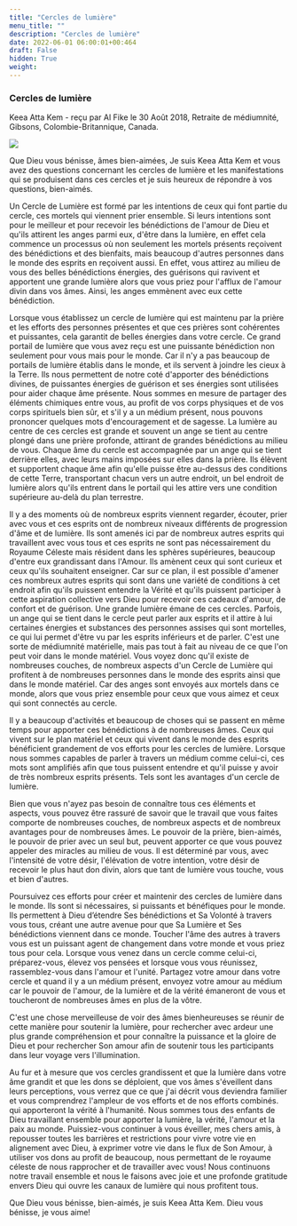 ```yaml
---
title: "Cercles de lumière"
menu_title: ""
description: "Cercles de lumière"
date: 2022-06-01 06:00:01+00:464
draft: False
hidden: True
weight:
---
```

### Cercles de lumière

Keea Atta Kem - reçu par Al Fike le 30 Août 2018, Retraite de médiumnité, Gibsons, Colombie-Britannique, Canada.

![](/fr-contemporary-messages/fr-contemporary-messages-by-date-order/fr-contemporary-messages-2018/fr-circlesoflight-2018.jpg)

Que Dieu vous bénisse, âmes bien-aimées, Je suis Keea Atta Kem et vous avez des questions concernant les cercles de lumière et les manifestations qui se produisent dans ces cercles et je suis heureux de répondre à vos questions, bien-aimés.

Un Cercle de Lumière est formé par les intentions de ceux qui font partie du cercle, ces mortels qui viennent prier ensemble. Si leurs intentions sont pour le meilleur et pour recevoir les bénédictions de l'amour de Dieu et qu'ils attirent les anges parmi eux, d'être dans la lumière, en effet cela commence un processus où non seulement les mortels présents reçoivent des bénédictions et des bienfaits, mais beaucoup d'autres personnes dans le monde des esprits en reçoivent aussi. En effet, vous attirez au milieu de vous des belles bénédictions énergies, des guérisons qui ravivent et apportent une grande lumière alors que vous priez pour l'afflux de l'amour divin dans vos âmes. Ainsi, les anges emmènent avec eux cette bénédiction.

Lorsque vous établissez un cercle de lumière qui est maintenu par la prière et les efforts des personnes présentes et que ces prières sont cohérentes et puissantes, cela garantit de belles énergies dans votre cercle. Ce grand portail de lumière que vous avez reçu est une puissante bénédiction non seulement pour vous mais pour le monde. Car il n'y a pas beaucoup de portails de lumière établis dans le monde, et ils servent à joindre les cieux à la Terre. Ils nous permettent de notre coté d'apporter des bénédictions divines, de puissantes énergies de guérison et ses énergies sont utilisées pour aider chaque âme présente. Nous sommes en mesure de partager des éléments chimiques entre vous, au profit de vos corps physiques et de vos corps spirituels bien sûr, et s'il y a un médium présent, nous pouvons prononcer quelques mots d'encouragement et de sagesse. La lumière au centre de ces cercles est grande et souvent un ange se tient au centre plongé dans une prière profonde, attirant de grandes bénédictions au milieu de vous. Chaque âme du cercle est accompagnée par un ange qui se tient derrière elles, avec leurs mains imposées sur elles dans la prière. Ils élèvent et supportent chaque âme afin qu'elle puisse être au-dessus des conditions de cette Terre, transportant chacun vers un autre endroit, un bel endroit de lumière alors qu'ils entrent dans le portail qui les attire vers une condition supérieure au-delà du plan terrestre.

Il y a des moments où de nombreux esprits viennent regarder, écouter, prier avec vous et ces esprits ont de nombreux niveaux différents de progression d'âme et de lumière. Ils sont amenés ici par de nombreux autres esprits qui travaillent avec vous tous et ces esprits ne sont pas nécessairement du Royaume Céleste mais résident dans les sphères supérieures, beaucoup d'entre eux grandissant dans l'Amour. Ils amènent ceux qui sont curieux et ceux qu'ils souhaitent enseigner. Car sur ce plan, il est possible d'amener ces nombreux autres esprits qui sont dans une variété de conditions à cet endroit afin qu'ils puissent entendre la Vérité et qu'ils puissent participer à cette aspiration collective vers Dieu pour recevoir ces cadeaux d'amour, de confort et de guérison. Une grande lumière émane de ces cercles. Parfois, un ange qui se tient dans le cercle peut parler aux esprits et il attire à lui certaines énergies et substances des personnes assises qui sont mortelles, ce qui lui permet d'être vu par les esprits inférieurs et de parler. C'est une sorte de médiumnité matérielle, mais pas tout à fait au niveau de ce que l'on peut voir dans le monde matériel. Vous voyez donc qu'il existe de nombreuses couches, de nombreux aspects d'un Cercle de Lumière qui profitent à de nombreuses personnes dans le monde des esprits ainsi que dans le monde matériel. Car des anges sont envoyés aux mortels dans ce monde, alors que vous priez ensemble pour ceux que vous aimez et ceux qui sont connectés au cercle.

Il y a beaucoup d'activités et beaucoup de choses qui se passent en même temps pour apporter ces bénédictions à de nombreuses âmes. Ceux qui vivent sur le plan matériel et ceux qui vivent dans le monde des esprits bénéficient grandement de vos efforts pour les cercles de lumière. Lorsque nous sommes capables de parler à travers un médium comme celui-ci, ces mots sont amplifiés afin que tous puissent entendre et qu'il puisse y avoir de très nombreux esprits présents. Tels sont les avantages d'un cercle de lumière.

Bien que vous n'ayez pas besoin de connaître tous ces éléments et aspects, vous pouvez être rassuré de savoir que le travail que vous faites comporte de nombreuses couches, de nombreux aspects et de nombreux avantages pour de nombreuses âmes. Le pouvoir de la prière, bien-aimés, le pouvoir de prier avec un seul but, peuvent apporter ce que vous pouvez appeler des miracles au milieu de vous. Il est déterminé par vous, avec l'intensité de votre désir, l'élévation de votre intention, votre désir de recevoir le plus haut don divin, alors que tant de lumière vous touche, vous et bien d'autres.

Poursuivez ces efforts pour créer et maintenir des cercles de lumière dans le monde. Ils sont si nécessaires, si puissants et bénéfiques pour le monde. Ils permettent à Dieu d’étendre Ses bénédictions et Sa Volonté à travers vous tous, créant une autre avenue pour que Sa Lumière et Ses bénédictions viennent dans ce monde. Toucher l'âme des autres à travers vous est un puissant agent de changement dans votre monde et vous priez tous pour cela. Lorsque vous venez dans un cercle comme celui-ci, préparez-vous, élevez vos pensées et lorsque vous vous réunissez, rassemblez-vous dans l'amour et l'unité. Partagez votre amour dans votre cercle et quand il y a un médium présent, envoyez votre amour au médium car le pouvoir de l'amour, de la lumière et de la vérité émaneront de vous et toucheront de nombreuses âmes en plus de la vôtre.

C'est une chose merveilleuse de voir des âmes bienheureuses se réunir de cette manière pour soutenir la lumière, pour rechercher avec ardeur une plus grande compréhension et pour connaître la puissance et la gloire de Dieu et pour rechercher Son amour afin de soutenir tous les participants dans leur voyage vers l'illumination.

Au fur et à mesure que vos cercles grandissent et que la lumière dans votre âme grandit et que les dons se déploient, que vos âmes s'éveillent dans leurs perceptions, vous verrez que ce que j'ai décrit vous deviendra familier et vous comprendrez l'ampleur de vos efforts et de nos efforts combinés. qui apporteront la vérité à l'humanité. Nous sommes tous des enfants de Dieu travaillant ensemble pour apporter la lumière, la vérité, l'amour et la paix au monde. Puissiez-vous continuer à vous éveiller, mes chers amis, à repousser toutes les barrières et restrictions pour vivre votre vie en alignement avec Dieu, à exprimer votre vie dans le flux de Son Amour, à utiliser vos dons au profit de beaucoup, nous permettant de le royaume céleste de nous rapprocher et de travailler avec vous! Nous continuons notre travail ensemble et nous le faisons avec joie et une profonde gratitude envers Dieu qui ouvre les canaux de lumière qui nous profitent tous.

Que Dieu vous bénisse, bien-aimés, je suis Keea Atta Kem. Dieu vous bénisse, je vous aime!
